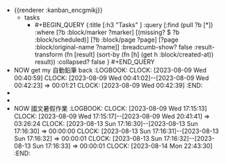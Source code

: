 - {{renderer :kanban_encgmikj}}
	- tasks
		- #+BEGIN_QUERY
		  {:title [:h3 "Tasks" ]
		  :query [:find (pull ?b [*])
		  :where
		    [?b :block/marker ?marker]
		    [(missing? $ ?b :block/scheduled)]
		    [?b :block/page ?page]
		    [?page :block/original-name ?name]]
		  :breadcumb-show? false
		  :result-transform (fn [result]
		  (sort-by (fn [h]
		  (get h :block/created-at)) result))
		  :collapsed? false
		  }
		  #+END_QUERY
- NOW get my 自動鉛筆 back
  :LOGBOOK:
  CLOCK: [2023-08-09 Wed 00:40:59]
  CLOCK: [2023-08-09 Wed 00:41:02]--[2023-08-09 Wed 00:42:23] =>  00:01:21
  CLOCK: [2023-08-09 Wed 00:42:39]
  :END:
-
-
- NOW 國文暑假作業
  :LOGBOOK:
  CLOCK: [2023-08-09 Wed 17:15:13]
  CLOCK: [2023-08-09 Wed 17:15:17]--[2023-08-09 Wed 20:41:41] =>  03:26:24
  CLOCK: [2023-08-13 Sun 17:16:30]--[2023-08-13 Sun 17:16:30] =>  00:00:00
  CLOCK: [2023-08-13 Sun 17:16:31]--[2023-08-13 Sun 17:16:32] =>  00:00:01
  CLOCK: [2023-08-13 Sun 17:16:32]--[2023-08-13 Sun 17:16:33] =>  00:00:01
  CLOCK: [2023-08-14 Mon 22:43:30]
  :END: